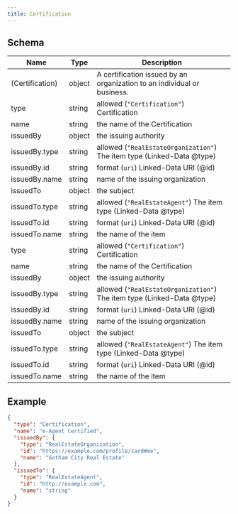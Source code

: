 ```yaml
---
title: Certification
---
```

## Schema

| Name | Type | Description |
|---|---|---|
| (Certification) | object | A certification issued by an organization to an individual or business. |
| type | string | allowed (`"Certification"`) Certification |
| name | string | the name of the Certification |
| issuedBy | object | the issuing authority |
| issuedBy.type | string | allowed (`"RealEstateOrganization"`) The item type (Linked-Data @type) |
| issuedBy.id | string | format (`uri`) Linked-Data URI (@id) |
| issuedBy.name | string | name of the issuing organization |
| issuedTo | object | the subject |
| issuedTo.type | string | allowed (`"RealEstateAgent"`) The item type (Linked-Data @type) |
| issuedTo.id | string | format (`uri`) Linked-Data URI (@id) |
| issuedTo.name | string | the name of the item |
| type | string | allowed (`"Certification"`) Certification |
| name | string | the name of the Certification |
| issuedBy | object | the issuing authority |
| issuedBy.type | string | allowed (`"RealEstateOrganization"`) The item type (Linked-Data @type) |
| issuedBy.id | string | format (`uri`) Linked-Data URI (@id) |
| issuedBy.name | string | name of the issuing organization |
| issuedTo | object | the subject |
| issuedTo.type | string | allowed (`"RealEstateAgent"`) The item type (Linked-Data @type) |
| issuedTo.id | string | format (`uri`) Linked-Data URI (@id) |
| issuedTo.name | string | the name of the item |

## Example



```json
{
  "type": "Certification",
  "name": "e-Agent Certified",
  "issuedBy": {
    "type": "RealEstateOrganization",
    "id": "https://example.com/profile/card#me",
    "name": "Gotham City Real Estate"
  },
  "issuedTo": {
    "type": "RealEstateAgent",
    "id": "http://example.com",
    "name": "string"
  }
}
```
